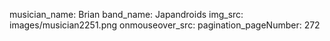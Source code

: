 musician_name: Brian
band_name: Japandroids
img_src: images/musician2251.png
onmouseover_src: 
pagination_pageNumber: 272